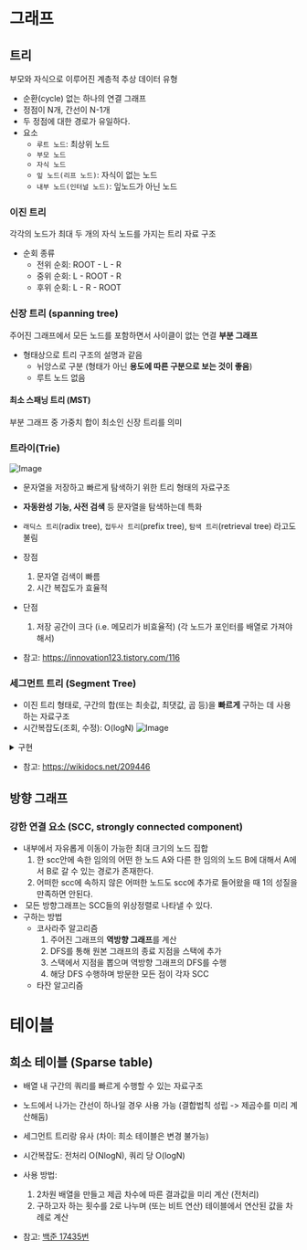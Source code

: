 # 그래프
## 트리
부모와 자식으로 이루어진 계층적 추상 데이터 유형
- 순환(cycle) 없는 하나의 연결 그래프
- 정점이 N개, 간선이 N-1개
- 두 정점에 대한 경로가 유일하다.
- 요소
  - `루트 노드`: 최상위 노드
  - `부모 노드`
  - `자식 노드`
  - `잎 노드(리프 노드)`: 자식이 없는 노드
  - `내부 노드(인터널 노드)`: 잎노드가 아닌 노드

### 이진 트리
각각의 노드가 최대 두 개의 자식 노드를 가지는 트리 자료 구조

- 순회 종류
  - 전위 순회: ROOT - L - R
  - 중위 순회: L - ROOT - R
  - 후위 순회: L - R - ROOT

### 신장 트리 (spanning tree)
주어진 그래프에서 모든 노드를 포함하면서 사이클이 없는 연결 **부분 그래프**
- 형태상으로 트리 구조의 설명과 같음
  - 뉘앙스로 구분 (형태가 아닌 **용도에 따른 구분으로 보는 것이 좋음**)
  - 루트 노드 없음

#### 최소 스패닝 트리 (MST)
부분 그래프 중 가중치 합이 최소인 신장 트리를 의미

### 트라이(Trie)
![Image](https://github.com/user-attachments/assets/4462513d-0bae-40eb-9580-f65ddead04d0)
- 문자열을 저장하고 빠르게 탐색하기 위한 트리 형태의 자료구조
- **자동완성 기능, 사전 검색** 등 문자열을 탐색하는데 특화
- `래딕스 트리`(radix tree), `접두사 트리`(prefix tree), `탐색 트리`(retrieval tree) 라고도 불림
- 장점
  1. 문자열 검색이 빠름
  2. 시간 복잡도가 효율적
- 단점
  1. 저장 공간이 크다 (i.e. 메모리가 비효율적) (각 노드가 포인터를 배열로 가져야 해서)

- 참고: https://innovation123.tistory.com/116

### 세그먼트 트리 (Segment Tree)
- 이진 트리 형태로, 구간의 합(또는 최솟값, 최댓값, 곱 등)을 **빠르게** 구하는 데 사용하는 자료구조
- 시간복잡도(조회, 수정): O(logN)
![Image](https://github.com/user-attachments/assets/43fc2d6a-578b-4107-9305-f2909e6907a3)

<details>
  <summary>구현</summary>

- 트리 생성
  - 구간을 반으로 나누면서, 구간합을 제귀적으로 계산
    ```java
      public long init(int start, int end, int node) {
        if (start == end) {
          return tree[node] = arr[start];
        }
        int mid = (start + end) / 2;

        // 재귀적으로 두 부분으로 나눈 뒤에 그 합을 자기 자신으로 함.
        return tree[node] = init(start, mid, node * 2) + init(mid + 1, end, node * 2 + 1);
      }

    ```
- 구간합 계산
  - 트리를 내려가며 구간 범위 안에 있는 값을 모두 더함
- 원소값 수정
  - 트리를 내려가며 구간 범위 안에 있는 값을 변경할 값과의 차이만큼 수정

</details>


- 참고: https://wikidocs.net/209446


## 방향 그래프
### 강한 연결 요소 (SCC, strongly connected component)
- 내부에서 자유롭게 이동이 가능한 최대 크기의 노드 집합
  1. 한 scc안에 속한 임의의 어떤 한 노드 A와 다른 한 임의의 노드 B에 대해서 A에서 B로 갈 수 있는 경로가 존재한다.
  2. 어떠한 scc에 속하지 않은 어떠한 노드도 scc에 추가로 들어왔을 때 1의 성질을 만족하면 안된다.
-  모든 방향그래프는 SCC들의 위상정렬로 나타낼 수 있다.
- 구하는 방법
  - 코사라주 알고리즘
    1. 주어진 그래프의 **역방향 그래프**를 계산
    2. DFS를 통해 원본 그래프의 종료 지점을 스택에 추가
    3. 스택에서 지점을 뽑으며 역방향 그래프의 DFS를 수행
    4. 해당 DFS 수행하며 방문한 모든 점이 각자 SCC
  - 타잔 알고리즘

# 테이블
## 희소 테이블 (Sparse table)
- 배열 내 구간의 쿼리를 빠르게 수행할 수 있는 자료구조
- 노드에서 나가는 간선이 하나일 경우 사용 가능 (결합법칙 성립 -> 제곱수를 미리 계산해둠)
- 세그먼트 트리랑 유사 (차이: 희소 테이블은 변경 불가능)
- 시간복잡도: 전처리 O(NlogN), 쿼리 당 O(logN)
- 사용 방법:
  1. 2차원 배열을 만들고 제곱 차수에 따른 결과값을 미리 계산 (전처리)
  2. 구하고자 하는 횟수를 2로 나누며 (또는 비트 연산) 테이블에서 연산된 값을 차례로 계산
- 참고: [백준 17435번](https://www.acmicpc.net/problem/17435)

  


  <!-- https://wikidocs.net/ -->